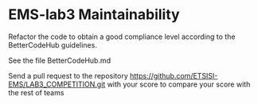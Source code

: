 
# EMS-lab3 Maintainability

Refactor the code to obtain a good compliance level according to the BetterCodeHub guidelines.

See the file BetterCodeHub.md

Send a pull request to the repository https://github.com/ETSISI-EMS/LAB3_COMPETITION.git with your score to compare your score with the rest of teams
